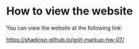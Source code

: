 # How to view the website

You can view the website at the following link:

https://shadioso.github.io/goit-markup-hw-07/


